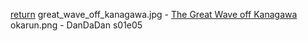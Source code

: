 [return](../../README.md)
great_wave_off_kanagawa.jpg - [The Great Wave off Kanagawa](https://www.metmuseum.org/art/collection/search/45434)  
okarun.png - DanDaDan s01e05
